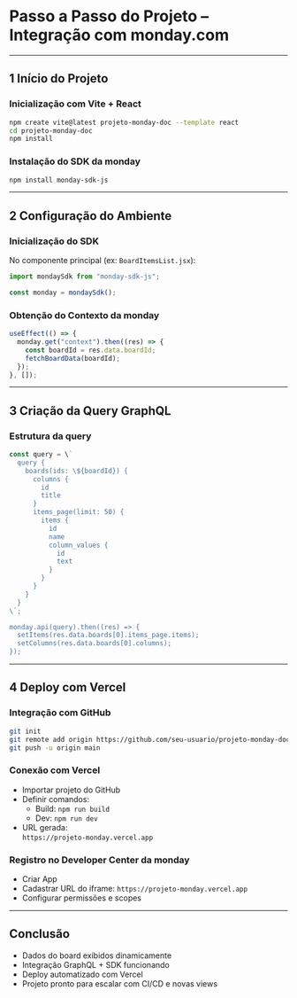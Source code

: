 # Passo a Passo do Projeto – Integração com monday.com

---

## 1️ Início do Projeto

### Inicialização com Vite + React

```bash
npm create vite@latest projeto-monday-doc --template react
cd projeto-monday-doc
npm install
```

### Instalação do SDK da monday

```bash
npm install monday-sdk-js
```

---

## 2️ Configuração do Ambiente

### Inicialização do SDK

No componente principal (ex: `BoardItemsList.jsx`):

```js
import mondaySdk from "monday-sdk-js";

const monday = mondaySdk();
```

### Obtenção do Contexto da monday

```js
useEffect(() => {
  monday.get("context").then((res) => {
    const boardId = res.data.boardId;
    fetchBoardData(boardId);
  });
}, []);
```

---

## 3️ Criação da Query GraphQL

### Estrutura da query

```js
const query = \`
  query {
    boards(ids: \${boardId}) {
      columns {
        id
        title
      }
      items_page(limit: 50) {
        items {
          id
          name
          column_values {
            id
            text
          }
        }
      }
    }
  }
\`;

monday.api(query).then((res) => {
  setItems(res.data.boards[0].items_page.items);
  setColumns(res.data.boards[0].columns);
});
```

---

## 4 Deploy com Vercel

###  Integração com GitHub

```bash
git init
git remote add origin https://github.com/seu-usuario/projeto-monday-doc.git
git push -u origin main
```

### Conexão com Vercel

- Importar projeto do GitHub
- Definir comandos:
  - Build: `npm run build`
  - Dev: `npm run dev`
- URL gerada:  
  `https://projeto-monday.vercel.app`

### Registro no Developer Center da monday

- Criar App
- Cadastrar URL do iframe:
  `https://projeto-monday.vercel.app`
- Configurar permissões e scopes

---

## Conclusão

- Dados do board exibidos dinamicamente
- Integração GraphQL + SDK funcionando
- Deploy automatizado com Vercel
- Projeto pronto para escalar com CI/CD e novas views
